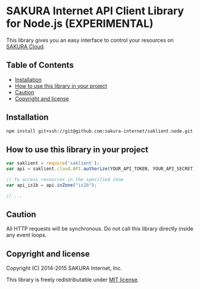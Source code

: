 # SAKURA Internet API Client Library for Node.js (EXPERIMENTAL)

This library gives you an easy interface to control your resources on
[SAKURA Cloud](https://secure.sakura.ad.jp/cloud/).


## Table of Contents

* [Installation](#installation)
* [How to use this library in your project](#how-to-use-this-library-in-your-project)
* [Caution](#caution)
* [Copyright and license](#copyright-and-license)


## Installation

```bash
npm install git+ssh://git@github.com:sakura-internet/saklient.node.git
```


## How to use this library in your project

```javascript
var saklient = require('saklient');
var api = saklient.cloud.API.authorize(YOUR_API_TOKEN, YOUR_API_SECRET)

// To access resources in the specified zone
var api_is1b = api.inZone("is1b");

// ...
```


## Caution

All HTTP requests will be synchronous.
Do not call this library directly inside any event loops.


## Copyright and license

Copyright (C) 2014-2015 SAKURA Internet, Inc.

This library is freely redistributable under [MIT license](http://www.opensource.org/licenses/mit-license.php).

